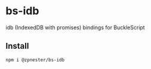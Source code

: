 # bs-idb

idb (IndexedDB with promises) bindings for BuckleScript

## Install

```
npm i @zpnester/bs-idb
```
